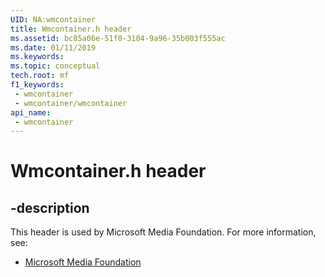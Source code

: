 ```yaml
---
UID: NA:wmcontainer
title: Wmcontainer.h header
ms.assetid: bc85a06e-51f0-3104-9a96-35b003f555ac
ms.date: 01/11/2019
ms.keywords: 
ms.topic: conceptual
tech.root: mf
f1_keywords:
 - wmcontainer
 - wmcontainer/wmcontainer
api_name:
 - wmcontainer
---
```


# Wmcontainer.h header


## -description

This header is used by Microsoft Media Foundation. For more information, see:

- [Microsoft Media Foundation](../_mf/index.md)

